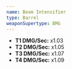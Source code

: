 ```yaml
---
name: Beam Intensifier
type: Barrel
weaponSupertype: BMG
---
```


- **T1 DMG/Sec:** x1.03
- **T2 DMG/Sec:** x1.05
- **T3 DMG/Sec:** x1.07
- **T4 DMG/Sec:** x1.09
